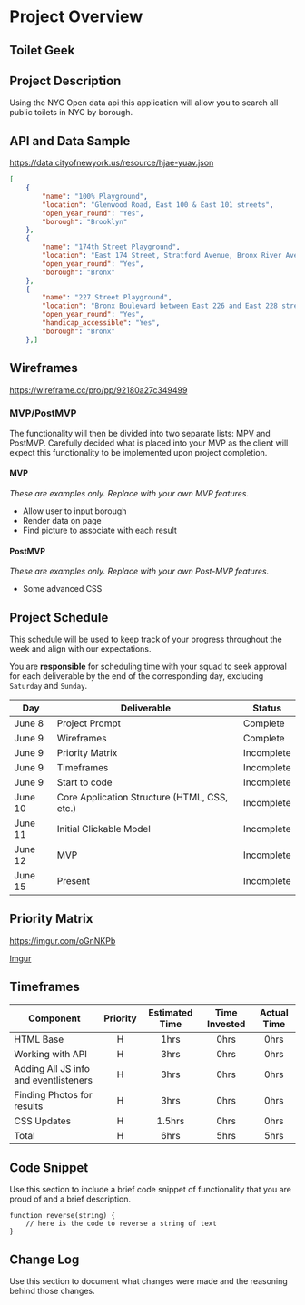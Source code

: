 # Project Overview

## Toilet Geek

## Project Description

Using the NYC Open data api this application will allow you to search all public toilets in NYC by borough.

## API and Data Sample

https://data.cityofnewyork.us/resource/hjae-yuav.json

```json
[
    {
        "name": "100% Playground",
        "location": "Glenwood Road, East 100 & East 101 streets",
        "open_year_round": "Yes",
        "borough": "Brooklyn"
    },
    {
        "name": "174th Street Playground",
        "location": "East 174 Street, Stratford Avenue, Bronx River Avenue",
        "open_year_round": "Yes",
        "borough": "Bronx"
    },
    {
        "name": "227 Street Playground",
        "location": "Bronx Boulevard between East 226 and East 228 streets",
        "open_year_round": "Yes",
        "handicap_accessible": "Yes",
        "borough": "Bronx"
    },]
```

## Wireframes

https://wireframe.cc/pro/pp/92180a27c349499

### MVP/PostMVP

The functionality will then be divided into two separate lists: MPV and PostMVP.  Carefully decided what is placed into your MVP as the client will expect this functionality to be implemented upon project completion.  

#### MVP 
*These are examples only. Replace with your own MVP features.*

- Allow user to input borough
- Render data on page 
- Find picture to associate with each result

#### PostMVP  
*These are examples only. Replace with your own Post-MVP features.*

- Some advanced CSS

## Project Schedule

This schedule will be used to keep track of your progress throughout the week and align with our expectations.  

You are **responsible** for scheduling time with your squad to seek approval for each deliverable by the end of the corresponding day, excluding `Saturday` and `Sunday`.

|  Day | Deliverable | Status
|---|---| ---|
|June 8| Project Prompt | Complete
|June 9| Wireframes  | Complete
|June 9| Priority Matrix  | Incomplete
|June 9| Timeframes | Incomplete
|June 9| Start to code | Incomplete
|June 10| Core Application Structure (HTML, CSS, etc.) | Incomplete
|June 11| Initial Clickable Model  | Incomplete
|June 12| MVP | Incomplete
|June 15| Present | Incomplete

## Priority Matrix

https://imgur.com/oGnNKPb

[Imgur](https://i.imgur.com/oGnNKPb.jpg)

## Timeframes


| Component | Priority | Estimated Time | Time Invested | Actual Time |
| --- | :---: |  :---: | :---: | :---: |
| HTML Base | H | 1hrs| 0hrs | 0hrs |
| Working with API | H | 3hrs| 0hrs | 0hrs |
| Adding All JS info and eventlisteners | H | 3hrs| 0hrs | 0hrs |
| Finding Photos for results | H | 3hrs| 0hrs | 0hrs |
| CSS Updates| H | 1.5hrs| 0hrs | 0hrs |
| Total | H | 6hrs| 5hrs | 5hrs |

## Code Snippet

Use this section to include a brief code snippet of functionality that you are proud of and a brief description.  

```
function reverse(string) {
	// here is the code to reverse a string of text
}
```

## Change Log
 Use this section to document what changes were made and the reasoning behind those changes.  
